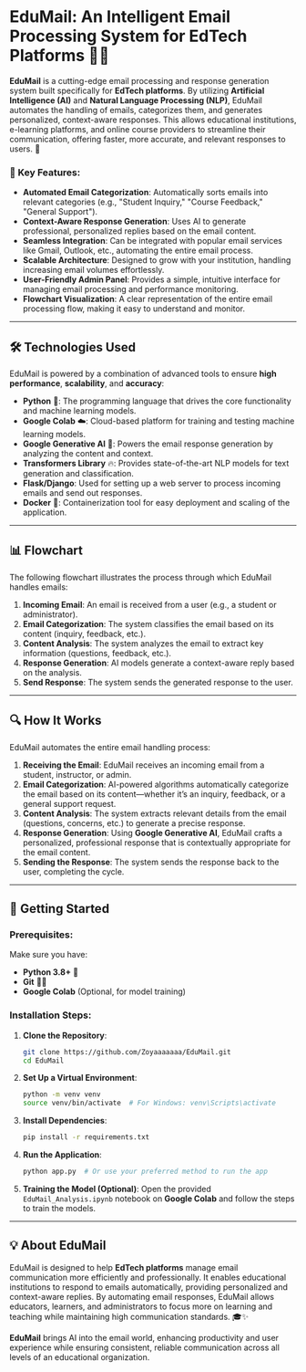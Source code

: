 
# EduMail: An Intelligent Email Processing System for EdTech Platforms 📧🤖

**EduMail** is a cutting-edge email processing and response generation system built specifically for **EdTech platforms**. By utilizing **Artificial Intelligence (AI)** and **Natural Language Processing (NLP)**, EduMail automates the handling of emails, categorizes them, and generates personalized, context-aware responses. This allows educational institutions, e-learning platforms, and online course providers to streamline their communication, offering faster, more accurate, and relevant responses to users. 🌱

### 🚀 Key Features:
- **Automated Email Categorization**: Automatically sorts emails into relevant categories (e.g., "Student Inquiry," "Course Feedback," "General Support").
- **Context-Aware Response Generation**: Uses AI to generate professional, personalized replies based on the email content.
- **Seamless Integration**: Can be integrated with popular email services like Gmail, Outlook, etc., automating the entire email process.
- **Scalable Architecture**: Designed to grow with your institution, handling increasing email volumes effortlessly.
- **User-Friendly Admin Panel**: Provides a simple, intuitive interface for managing email processing and performance monitoring.
- **Flowchart Visualization**: A clear representation of the entire email processing flow, making it easy to understand and monitor.

---

## 🛠️ Technologies Used

EduMail is powered by a combination of advanced tools to ensure **high performance**, **scalability**, and **accuracy**:
- **Python** 🐍: The programming language that drives the core functionality and machine learning models.
- **Google Colab** ☁️: Cloud-based platform for training and testing machine learning models.
- **Google Generative AI** 🤖: Powers the email response generation by analyzing the content and context.
- **Transformers Library** 🔥: Provides state-of-the-art NLP models for text generation and classification.
- **Flask/Django**: Used for setting up a web server to process incoming emails and send out responses.
- **Docker** 🐳: Containerization tool for easy deployment and scaling of the application.

---

## 📊 Flowchart

The following flowchart illustrates the process through which EduMail handles emails:

1. **Incoming Email**: An email is received from a user (e.g., a student or administrator).
2. **Email Categorization**: The system classifies the email based on its content (inquiry, feedback, etc.).
3. **Content Analysis**: The system analyzes the email to extract key information (questions, feedback, etc.).
4. **Response Generation**: AI models generate a context-aware reply based on the analysis.
5. **Send Response**: The system sends the generated response to the user.

---

## 🔍 How It Works

EduMail automates the entire email handling process:

1. **Receiving the Email**: EduMail receives an incoming email from a student, instructor, or admin.
2. **Email Categorization**: AI-powered algorithms automatically categorize the email based on its content—whether it’s an inquiry, feedback, or a general support request.
3. **Content Analysis**: The system extracts relevant details from the email (questions, concerns, etc.) to generate a precise response.
4. **Response Generation**: Using **Google Generative AI**, EduMail crafts a personalized, professional response that is contextually appropriate for the email content.
5. **Sending the Response**: The system sends the response back to the user, completing the cycle.

---

## 🚀 Getting Started

### Prerequisites:
Make sure you have:
- **Python 3.8+** 🐍
- **Git** 🦸‍♂️
- **Google Colab** (Optional, for model training)

### Installation Steps:
1. **Clone the Repository**:
   ```bash
   git clone https://github.com/Zoyaaaaaaa/EduMail.git
   cd EduMail
   ```

2. **Set Up a Virtual Environment**:
   ```bash
   python -m venv venv
   source venv/bin/activate  # For Windows: venv\Scripts\activate
   ```

3. **Install Dependencies**:
   ```bash
   pip install -r requirements.txt
   ```

4. **Run the Application**:
   ```bash
   python app.py  # Or use your preferred method to run the app
   ```

5. **Training the Model (Optional)**:
   Open the provided `EduMail_Analysis.ipynb` notebook on **Google Colab** and follow the steps to train the models.

---

## 💡 About EduMail

EduMail is designed to help **EdTech platforms** manage email communication more efficiently and professionally. It enables educational institutions to respond to emails automatically, providing personalized and context-aware replies. By automating email responses, EduMail allows educators, learners, and administrators to focus more on learning and teaching while maintaining high communication standards. 🎓✨

**EduMail** brings AI into the email world, enhancing productivity and user experience while ensuring consistent, reliable communication across all levels of an educational organization.
